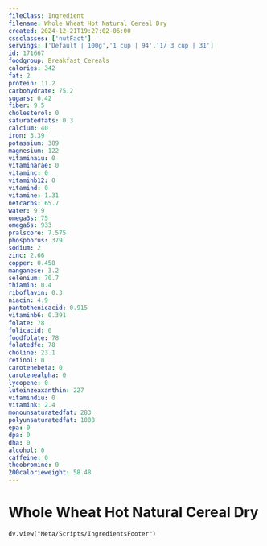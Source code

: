 ```yaml
---
fileClass: Ingredient
filename: Whole Wheat Hot Natural Cereal Dry
created: 2024-12-21T19:27:02-06:00
cssclasses: ['nutFact']
servings: ['Default | 100g','1 cup | 94','1/ 3 cup | 31']
id: 171667
foodgroup: Breakfast Cereals
calories: 342
fat: 2
protein: 11.2
carbohydrate: 75.2
sugars: 0.42
fiber: 9.5
cholesterol: 0
saturatedfats: 0.3
calcium: 40
iron: 3.39
potassium: 389
magnesium: 122
vitaminaiu: 0
vitaminarae: 0
vitaminc: 0
vitaminb12: 0
vitamind: 0
vitamine: 1.31
netcarbs: 65.7
water: 9.9
omega3s: 75
omega6s: 933
pralscore: 7.575
phosphorus: 379
sodium: 2
zinc: 2.66
copper: 0.458
manganese: 3.2
selenium: 70.7
thiamin: 0.4
riboflavin: 0.3
niacin: 4.9
pantothenicacid: 0.915
vitaminb6: 0.391
folate: 78
folicacid: 0
foodfolate: 78
folatedfe: 78
choline: 23.1
retinol: 0
carotenebeta: 0
carotenealpha: 0
lycopene: 0
luteinzeaxanthin: 227
vitamindiu: 0
vitamink: 2.4
monounsaturatedfat: 283
polyunsaturatedfat: 1008
epa: 0
dpa: 0
dha: 0
alcohol: 0
caffeine: 0
theobromine: 0
200calorieweight: 58.48
---
```


# Whole Wheat Hot Natural Cereal Dry

```dataviewjs
dv.view("Meta/Scripts/IngredientsFooter")
```